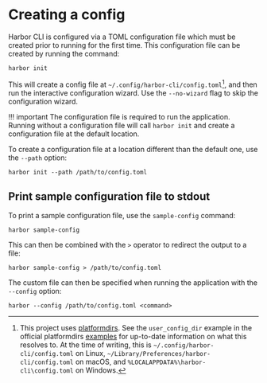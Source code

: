 # Creating a config

Harbor CLI is configured via a TOML configuration file which must be created prior to running for the first time. This configuration file can be created by running the command:

```
harbor init
```

This will create a config file at `~/.config/harbor-cli/config.toml`[^1], and then run the interactive configuration wizard. Use the `--no-wizard` flag to skip the configuration wizard.

!!! important
    The configuration file is required to run the application. Running without a configuration file will call `harbor init` and create a configuration file at the default location.

To create a configuration file at a location different than the default one, use the `--path` option:

```
harbor init --path /path/to/config.toml
```

## Print sample configuration file to stdout
To print a sample configuration file, use the `sample-config` command:

```
harbor sample-config
```

This can then be combined with the `>` operator to redirect the output to a file:

```
harbor sample-config > /path/to/config.toml
```

The custom file can then be specified when running the application with the `--config` option:

```
harbor --config /path/to/config.toml <command>
```

[^1]: This project uses [platformdirs](https://pypi.org/project/platformdirs/). See the `user_config_dir` example in the official platformdirs [examples](https://pypi.org/project/platformdirs/#example-output) for up-to-date information on what this resolves to. At the time of writing, this is `~/.config/harbor-cli/config.toml` on Linux, `~/Library/Preferences/harbor-cli/config.toml` on macOS, and `%LOCALAPPDATA%\harbor-cli\config.toml` on Windows.
